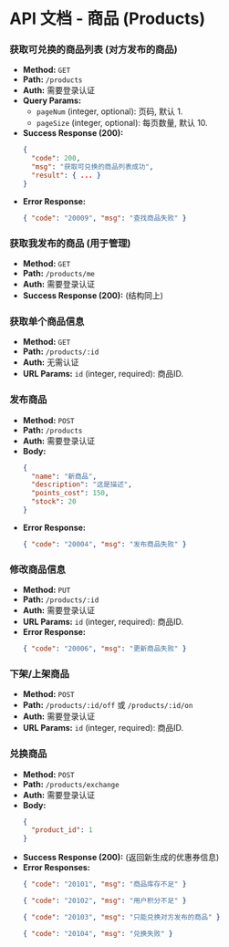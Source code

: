 # API 文档 - 商品 (Products)

### 获取可兑换的商品列表 (对方发布的商品)

- **Method:** `GET`
- **Path:** `/products`
- **Auth:** 需要登录认证
- **Query Params:**
  - `pageNum` (integer, optional): 页码, 默认 1.
  - `pageSize` (integer, optional): 每页数量, 默认 10.
- **Success Response (200):**
  ```json
  {
    "code": 200,
    "msg": "获取可兑换的商品列表成功",
    "result": { ... }
  }
  ```
- **Error Response:**
  ```json
  { "code": "20009", "msg": "查找商品失败" }
  ```

### 获取我发布的商品 (用于管理)

- **Method:** `GET`
- **Path:** `/products/me`
- **Auth:** 需要登录认证
- **Success Response (200):** (结构同上)

### 获取单个商品信息

- **Method:** `GET`
- **Path:** `/products/:id`
- **Auth:** 无需认证
- **URL Params:** `id` (integer, required): 商品ID.

### 发布商品

- **Method:** `POST`
- **Path:** `/products`
- **Auth:** 需要登录认证
- **Body:**
  ```json
  {
    "name": "新商品",
    "description": "这是描述",
    "points_cost": 150,
    "stock": 20
  }
  ```
- **Error Response:**
  ```json
  { "code": "20004", "msg": "发布商品失败" }
  ```

### 修改商品信息

- **Method:** `PUT`
- **Path:** `/products/:id`
- **Auth:** 需要登录认证
- **URL Params:** `id` (integer, required): 商品ID.
- **Error Response:**
  ```json
  { "code": "20006", "msg": "更新商品失败" }
  ```

### 下架/上架商品

- **Method:** `POST`
- **Path:** `/products/:id/off` 或 `/products/:id/on`
- **Auth:** 需要登录认证
- **URL Params:** `id` (integer, required): 商品ID.

### 兑换商品

- **Method:** `POST`
- **Path:** `/products/exchange`
- **Auth:** 需要登录认证
- **Body:**
  ```json
  {
    "product_id": 1
  }
  ```
- **Success Response (200):** (返回新生成的优惠券信息)
- **Error Responses:**
  ```json
  { "code": "20101", "msg": "商品库存不足" }
  ```
  ```json
  { "code": "20102", "msg": "用户积分不足" }
  ```
  ```json
  { "code": "20103", "msg": "只能兑换对方发布的商品" }
  ```
  ```json
  { "code": "20104", "msg": "兑换失败" }
  ```
